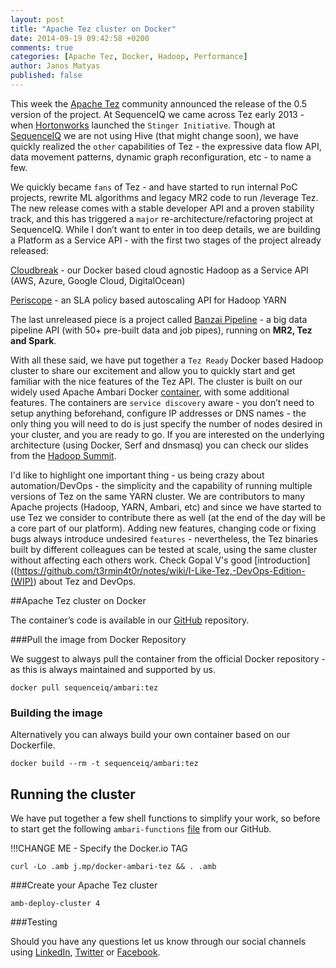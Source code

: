 ```yaml
---
layout: post
title: "Apache Tez cluster on Docker"
date: 2014-09-19 09:42:58 +0200
comments: true
categories: [Apache Tez, Docker, Hadoop, Performance]
author: Janos Matyas
published: false
---
```


This week the [Apache Tez](http://tez.apache.org/) community announced the release of the 0.5 version of the project. At SequenceIQ we came across Tez early 2013 - when [Hortonworks](http://hortonworks.com/) launched the `Stinger Initiative`. Though at [SequenceIQ](http://sequenceiq.com/) we are not using Hive (that might change soon), we have quickly realized the `other` capabilities of Tez - the expressive data flow API, data movement patterns, dynamic graph reconfiguration, etc - to name a few. 

We quickly became `fans` of Tez - and have started to run internal PoC projects, rewrite ML algorithms and legacy MR2 code to run /leverage Tez. The new release comes with a stable developer API and a proven stability track, and this has triggered a `major` re-architecture/refactoring project at SequenceIQ. While I don’t want to enter in too deep details, we are building a Platform as a Service API - with the first two stages of the project already released: 

[Cloudbreak](http://blog.sequenceiq.com/blog/2014/07/18/announcing-cloudbreak/) - our Docker based cloud agnostic Hadoop as a Service API (AWS, Azure, Google Cloud, DigitalOcean)
	
[Periscope](http://blog.sequenceiq.com/blog/2014/08/27/announcing-periscope/) - an SLA policy based autoscaling API for Hadoop YARN

The last unreleased piece is a project called [Banzai Pipeline](http://docs.banzai.apiary.io/) - a big data pipeline API (with 50+ pre-built data and job pipes), running on **MR2, Tez and Spark**. 

With all these said, we have put together a `Tez Ready` Docker based Hadoop cluster to share our excitement and allow you to quickly start and get familiar with the nice features of the Tez API. The cluster is built on our widely used Apache Ambari Docker [container](http://blog.sequenceiq.com/blog/2014/06/19/multinode-hadoop-cluster-on-docker/), with some additional features. The containers are `service discovery` aware - you don’t need to setup anything beforehand, configure IP addresses or DNS names - the only thing you will need to do is just specify the number of nodes desired in your cluster, and you are ready to go. If you are interested on the underlying architecture (using Docker, Serf and dnsmasq) you can check our slides from the [Hadoop Summit](http://www.slideshare.net/JanosMatyas/docker-based-hadoop-provisioning).

I'd like to highlight one important thing - us being crazy about automation/DevOps - the simplicity and the capability of running multiple versions of Tez on the same YARN cluster. We are contributors to many Apache projects (Hadoop, YARN, Ambari, etc) and since we have started to use Tez we consider to contribute there as well (at the end of the day will be a core part of our platform). Adding new features, changing code or fixing bugs always introduce undesired `features` - nevertheless, the Tez binaries built by different colleagues can be tested at scale, using the same cluster without affecting each others work. Check Gopal V's good [introduction]((https://github.com/t3rmin4t0r/notes/wiki/I-Like-Tez,-DevOps-Edition-(WIP)) about Tez and DevOps.

##Apache Tez cluster on Docker

The container’s code is available in our [GitHub]() repository.

###Pull the image from Docker Repository

We suggest to always pull the container from the official Docker repository - as this is always maintained and supported by us. 

```
docker pull sequenceiq/ambari:tez
```

<!-- more -->

### Building the image

Alternatively you can always build your own container based on our Dockerfile.

```
docker build --rm -t sequenceiq/ambari:tez
```

## Running the cluster
We have put together a few shell functions to simplify your work, so before to start get the following `ambari-functions` [file](https://github.com/sequenceiq/docker-ambari/blob/1.7.0-ea/ambari-functions) from our GitHub.

!!!CHANGE ME - Specify the Docker.io TAG

```
curl -Lo .amb j.mp/docker-ambari-tez && . .amb
```

###Create your Apache Tez cluster

```
amb-deploy-cluster 4
```

###Testing


Should you have any questions let us know through our social channels using [LinkedIn](https://www.linkedin.com/company/sequenceiq/), [Twitter](https://twitter.com/sequenceiq) or [Facebook](https://www.facebook.com/sequenceiq).
